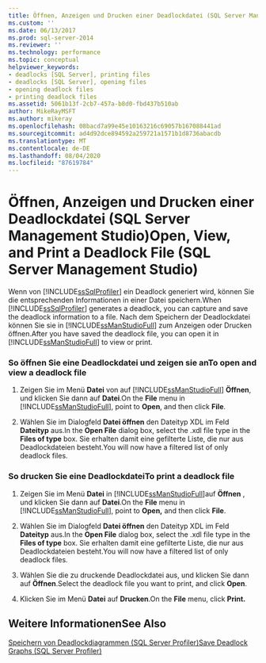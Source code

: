 ```yaml
---
title: Öffnen, Anzeigen und Drucken einer Deadlockdatei (SQL Server Management Studio) | Microsoft-Dokumentation
ms.custom: ''
ms.date: 06/13/2017
ms.prod: sql-server-2014
ms.reviewer: ''
ms.technology: performance
ms.topic: conceptual
helpviewer_keywords:
- deadlocks [SQL Server], printing files
- deadlocks [SQL Server], opening files
- opening deadlock files
- printing deadlock files
ms.assetid: 5061b13f-2cb7-457a-b8d0-fbd437b510ab
author: MikeRayMSFT
ms.author: mikeray
ms.openlocfilehash: 08bacd7a99e45e10163216c69057b167088441ad
ms.sourcegitcommit: ad4d92dce894592a259721a1571b1d8736abacdb
ms.translationtype: MT
ms.contentlocale: de-DE
ms.lasthandoff: 08/04/2020
ms.locfileid: "87619784"
---
```

# <a name="open-view-and-print-a-deadlock-file-sql-server-management-studio"></a><span data-ttu-id="fd825-102">Öffnen, Anzeigen und Drucken einer Deadlockdatei (SQL Server Management Studio)</span><span class="sxs-lookup"><span data-stu-id="fd825-102">Open, View, and Print a Deadlock File (SQL Server Management Studio)</span></span>
  <span data-ttu-id="fd825-103">Wenn von [!INCLUDE[ssSqlProfiler](../../includes/sssqlprofiler-md.md)] ein Deadlock generiert wird, können Sie die entsprechenden Informationen in einer Datei speichern.</span><span class="sxs-lookup"><span data-stu-id="fd825-103">When [!INCLUDE[ssSqlProfiler](../../includes/sssqlprofiler-md.md)] generates a deadlock, you can capture and save the deadlock information to a file.</span></span> <span data-ttu-id="fd825-104">Nach dem Speichern der Deadlockdatei können Sie sie in [!INCLUDE[ssManStudioFull](../../includes/ssmanstudiofull-md.md)] zum Anzeigen oder Drucken öffnen.</span><span class="sxs-lookup"><span data-stu-id="fd825-104">After you have saved the deadlock file, you can open it in [!INCLUDE[ssManStudioFull](../../includes/ssmanstudiofull-md.md)] to view or print.</span></span>  
  
### <a name="to-open-and-view-a-deadlock-file"></a><span data-ttu-id="fd825-105">So öffnen Sie eine Deadlockdatei und zeigen sie an</span><span class="sxs-lookup"><span data-stu-id="fd825-105">To open and view a deadlock file</span></span>  
  
1.  <span data-ttu-id="fd825-106">Zeigen Sie im Menü **Datei** von auf [!INCLUDE[ssManStudioFull](../../includes/ssmanstudiofull-md.md)] **Öffnen**, und klicken Sie dann auf **Datei**.</span><span class="sxs-lookup"><span data-stu-id="fd825-106">On the **File** menu in [!INCLUDE[ssManStudioFull](../../includes/ssmanstudiofull-md.md)], point to **Open**, and then click **File**.</span></span>  
  
2.  <span data-ttu-id="fd825-107">Wählen Sie im Dialogfeld **Datei öffnen** den Dateityp XDL im Feld **Dateityp** aus.</span><span class="sxs-lookup"><span data-stu-id="fd825-107">In the **Open File** dialog box, select the .xdl file type in the **Files of type** box.</span></span> <span data-ttu-id="fd825-108">Sie erhalten damit eine gefilterte Liste, die nur aus Deadlockdateien besteht.</span><span class="sxs-lookup"><span data-stu-id="fd825-108">You will now have a filtered list of only deadlock files.</span></span>  
  
### <a name="to-print-a-deadlock-file"></a><span data-ttu-id="fd825-109">So drucken Sie eine Deadlockdatei</span><span class="sxs-lookup"><span data-stu-id="fd825-109">To print a deadlock file</span></span>  
  
1.  <span data-ttu-id="fd825-110">Zeigen Sie im Menü **Datei** in [!INCLUDE[ssManStudioFull](../../includes/ssmanstudiofull-md.md)]auf **Öffnen** , und klicken Sie dann auf **Datei**.</span><span class="sxs-lookup"><span data-stu-id="fd825-110">On the **File** menu in [!INCLUDE[ssManStudioFull](../../includes/ssmanstudiofull-md.md)], point to **Open,** and then click **File**.</span></span>  
  
2.  <span data-ttu-id="fd825-111">Wählen Sie im Dialogfeld **Datei öffnen** den Dateityp XDL im Feld **Dateityp** aus.</span><span class="sxs-lookup"><span data-stu-id="fd825-111">In the **Open File** dialog box, select the .xdl file type in the **Files of type** box.</span></span> <span data-ttu-id="fd825-112">Sie erhalten damit eine gefilterte Liste, die nur aus Deadlockdateien besteht.</span><span class="sxs-lookup"><span data-stu-id="fd825-112">You will now have a filtered list of only deadlock files.</span></span>  
  
3.  <span data-ttu-id="fd825-113">Wählen Sie die zu druckende Deadlockdatei aus, und klicken Sie dann auf **Öffnen**.</span><span class="sxs-lookup"><span data-stu-id="fd825-113">Select the deadlock file you want to print, and click **Open**.</span></span>  
  
4.  <span data-ttu-id="fd825-114">Klicken Sie im Menü **Datei** auf **Drucken**.</span><span class="sxs-lookup"><span data-stu-id="fd825-114">On the **File** menu, click **Print.**</span></span>  
  
## <a name="see-also"></a><span data-ttu-id="fd825-115">Weitere Informationen</span><span class="sxs-lookup"><span data-stu-id="fd825-115">See Also</span></span>  
 [<span data-ttu-id="fd825-116">Speichern von Deadlockdiagrammen &#40;SQL Server Profiler&#41;</span><span class="sxs-lookup"><span data-stu-id="fd825-116">Save Deadlock Graphs &#40;SQL Server Profiler&#41;</span></span>](save-deadlock-graphs-sql-server-profiler.md)  
  
  
